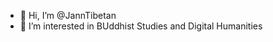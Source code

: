 - 👋 Hi, I’m @JannTibetan
- 👀 I’m interested in BUddhist Studies and Digital Humanities


<!---
JannTibetan/JannTibetan is a ✨ special ✨ repository because its `README.md` (this file) appears on your GitHub profile.
You can click the Preview link to take a look at your changes.
--->
